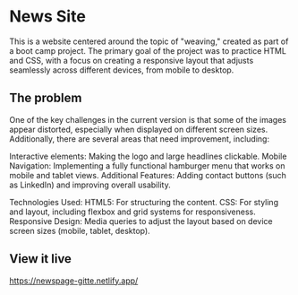 # News Site
This is a website centered around the topic of "weaving," created as part of a boot camp project. The primary goal of the project was to practice HTML and CSS, with a focus on creating a responsive layout that adjusts seamlessly across different devices, from mobile to desktop.

## The problem

One of the key challenges in the current version is that some of the images appear distorted, especially when displayed on different screen sizes. Additionally, there are several areas that need improvement, including:

Interactive elements: Making the logo and large headlines clickable.
Mobile Navigation: Implementing a fully functional hamburger menu that works on mobile and tablet views.
Additional Features: Adding contact buttons (such as LinkedIn) and improving overall usability.

Technologies Used:
HTML5: For structuring the content.
CSS: For styling and layout, including flexbox and grid systems for responsiveness.
Responsive Design: Media queries to adjust the layout based on device screen sizes (mobile, tablet, desktop).

## View it live
https://newspage-gitte.netlify.app/
